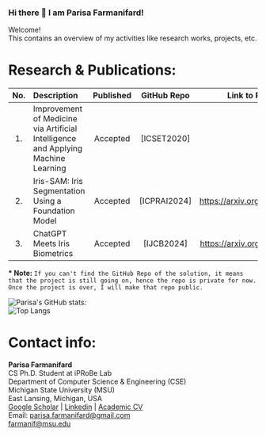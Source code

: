 ### Hi there 👋 I am Parisa Farmanifard!

Welcome! <br/>This contains an overview of my activities like research works, projects, etc. 
	
# Research & Publications:
|No.| Description | Published | GitHub Repo | Link to Publication|
|:---:|:-----------|:-----------:|:-------------:|:--------------------:|
|1. |Improvement of Medicine via Artificial Intelligence and Applying Machine Learning | Accepted |[ICSET2020]|
|2. |Iris-SAM: Iris Segmentation Using a Foundation Model | Accepted |[ICPRAI2024]| https://arxiv.org/abs/2402.06497
|3. |ChatGPT Meets Iris Biometrics | Accepted |[IJCB2024]| https://arxiv.org/pdf/2408.04868
	
**\* Note:**  `If you can't find the GitHub Repo of the solution, it means that the project is still going on, hence the repo is private for now. Once the project is over, I will make that repo public.` 

![Parisa's GitHub stats:](https://github-readme-stats.vercel.app/api?username=ParisaFarmanifard&show_icons=true&theme=radical)<br/>
![Top Langs](https://github-readme-stats.vercel.app/api/top-langs/?username=ParisaFarmanifard&show_icons=true&theme=radical)

# Contact info: 
**Parisa Farmanifard** <br/>
CS Ph.D. Student at iPRoBe Lab <br/>
Department of Computer Science & Engineering (CSE) <br/>
Michigan State University (MSU)<br/>
East Lansing, Michigan, USA <br/>
[Google Scholar](https://scholar.google.com/citations?user=q6iHSi8AAAAJ&hl=en&authuser=3) | [Linkedin](https://www.linkedin.com/in/parisaf/) | [Academic CV](https://parisafarmanifard.github.io/) </br>
Email: parisa.farmanifard@gmail.com <br>
farmanif@msu.edu





